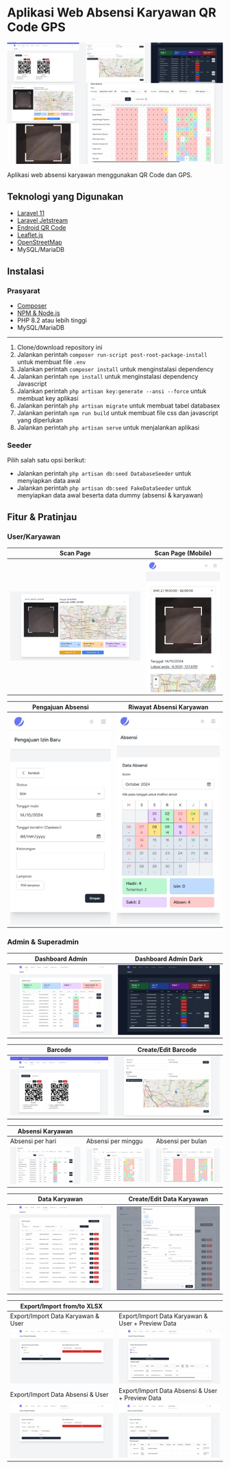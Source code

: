 # Aplikasi Web Absensi Karyawan QR Code GPS

![Aplikasi Web Absensi Karyawan QR Code GPS](./screenshots/hero.png)

Aplikasi web absensi karyawan menggunakan QR Code dan GPS.

## Teknologi yang Digunakan

* [Laravel 11](https://laravel.com/)
* [Laravel Jetstream](https://jetstream.laravel.com/)
* [Endroid QR Code](https://github.com/endroid/qr-code)
* [Leaflet.js](https://leafletjs.com/)
* [OpenStreetMap](https://www.openstreetmap.org/)
* MySQL/MariaDB

## Instalasi

### Prasyarat

* [Composer](https://getcomposer.org)
* [NPM & Node.js](https://nodejs.org)
* PHP 8.2 atau lebih tinggi
* MySQL/MariaDB

---

1. Clone/download repository ini
2. Jalankan perintah `composer run-script post-root-package-install` untuk membuat file `.env`
3. Jalankan perintah `composer install` untuk menginstalasi dependency
4. Jalankan perintah `npm install` untuk menginstalasi dependency Javascript
5. Jalankan perintah `php artisan key:generate --ansi --force` untuk membuat key aplikasi
6. Jalankan perintah `php artisan migrate` untuk membuat tabel databasex
7. Jalankan perintah `npm run build` untuk membuat file css dan javascript yang diperlukan
8. Jalankan perintah `php artisan serve` untuk menjalankan aplikasi

### Seeder

Pilih salah satu opsi berikut:

* Jalankan perintah `php artisan db:seed DatabaseSeeder` untuk menyiapkan data awal
* Jalankan perintah `php artisan db:seed FakeDataSeeder` untuk menyiapkan data awal beserta data dummy (absensi & karyawan)

## Fitur & Pratinjau

### User/Karyawan

| Scan Page | Scan Page (Mobile) |
|---|---|
|![Scan](./screenshots/presensi-scan.png)|![Scan mobile](./screenshots/presensi-scan-mobile.png)|

| Pengajuan Absensi | Riwayat Absensi Karyawan |
|---|---|
|![Pengajuan Absensi](./screenshots/pengajuan-izin.jpeg)|![Riwayat Absensi](./screenshots/presensi-user.jpeg)|

### Admin & Superadmin

| Dashboard Admin | Dashboard Admin Dark |
|---|---|
|![Dashboard](./screenshots/dashboard-light.jpeg)|![Dashboard Dark](./screenshots/dashboard-dark.jpeg)|

| Barcode | Create/Edit Barcode |
|---|---|
|![Barcode](./screenshots/barcode.jpeg)|![Create Edit Barcode](./screenshots/create-edit-barcode.jpeg)|

| Absensi Karyawan | | |
|---|---|---|
| Absensi per hari | Absensi per minggu | Absensi per bulan |
|![Absensi per hari](./screenshots/absensi-hari.png)|![Absensi per minggu](./screenshots/absensi-minggu.png)|![Absensi per bulan](./screenshots/absensi-bulan.png)|

| Data Karyawan | Create/Edit Data Karyawan |
|---|---|
|![Data Karyawan](./screenshots/karyawan.jpeg)|![Create Edit Data Karyawan](./screenshots/create-edit-karyawan.png)|

|Export/Import from/to XLSX| |
|---|---|
| Export/Import Data Karyawan & User | Export/Import Data Karyawan & User + Preview Data |
|![Export/Import Data Karyawan](./screenshots/export-user.jpeg)|![Export/Import Data Karyawan + Preview](./screenshots/export-user-preview.jpeg)|
| Export/Import Data Absensi & User | Export/Import Data Absensi & User + Preview Data |
|![Export/Import Data Absensi](./screenshots/export-absensi.jpeg)|![Export/Import Data Absensi + Preview](./screenshots/export-absensi-preview.png)|
